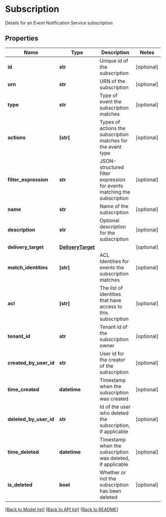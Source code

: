 # Subscription

Details for an Event Notification Service subscription

## Properties
Name | Type | Description | Notes
------------ | ------------- | ------------- | -------------
**id** | **str** | Unique id of the subscription | [optional] 
**urn** | **str** | URN of the subscription | [optional] 
**type** | **str** | Type of event the subscription matches | [optional] 
**actions** | **[str]** | Types of actions the subscription matches for the event type | [optional] 
**filter_expression** | **str** | JSON-structured filter expression for events matching the subscription | [optional] 
**name** | **str** | Name of the subscription | [optional] 
**description** | **str** | Optional description for the subscription | [optional] 
**delivery_target** | [**DeliveryTarget**](DeliveryTarget.md) |  | [optional] 
**match_identities** | **[str]** | ACL Identities for events the subscription matches | [optional] 
**acl** | **[str]** | The list of identities that have access to this subscription | [optional] 
**tenant_id** | **str** | Tenant id of the subscription owner | [optional] 
**created_by_user_id** | **str** | User id for the creator of the subscription | [optional] 
**time_created** | **datetime** | Timestamp when the subscription was created | [optional] 
**deleted_by_user_id** | **str** | Id of the user who deleted the subscription, if applicable | [optional] 
**time_deleted** | **datetime** | Timestamp when the subscription was deleted, if applicable | [optional] 
**is_deleted** | **bool** | Whether or not the subscription has been deleted | [optional] 

[[Back to Model list]](../README.md#documentation-for-models) [[Back to API list]](../README.md#documentation-for-api-endpoints) [[Back to README]](../README.md)


